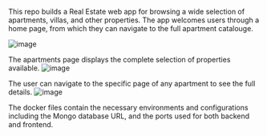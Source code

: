 This repo builds a Real Estate web app for browsing a wide selection of apartments, villas, and other properties. The app welcomes users through a home page, from which they can navigate to the full apartment catalouge.

![image](https://github.com/amshawky/Nawy/assets/139395723/cbbaa0db-f117-4f69-9c19-a987aebe27aa)

The apartments page displays the complete selection of properties available. 
![image](https://github.com/amshawky/Nawy/assets/139395723/1cd854c1-eb3c-4443-b390-b6ce4847d61e)

The user can navigate to the specific page of any apartment to see the full details. 
![image](https://github.com/amshawky/Nawy/assets/139395723/999db04b-df53-407f-933f-d0c71f7dd2b6)


The docker files contain the necessary environments and configurations including the Mongo database URL, and the ports used for both backend and frontend.


